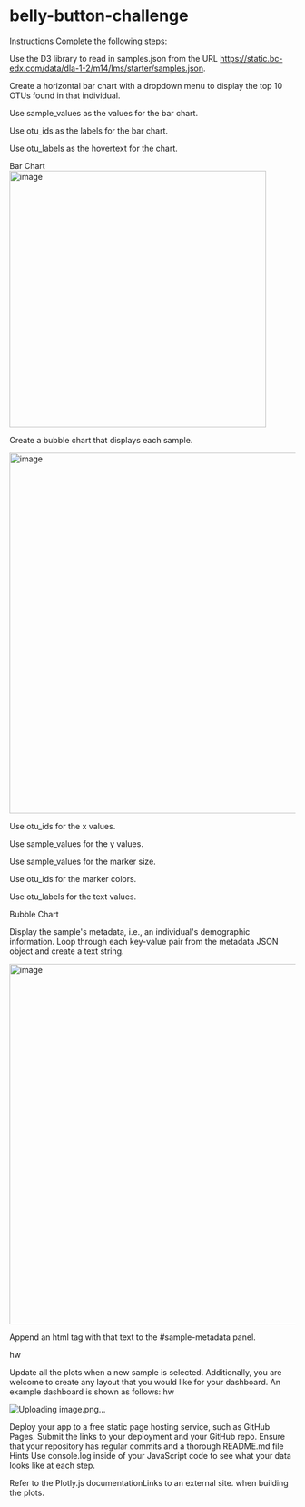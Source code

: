 # belly-button-challenge
Instructions
Complete the following steps:

Use the D3 library to read in samples.json from the URL https://static.bc-edx.com/data/dla-1-2/m14/lms/starter/samples.json.

Create a horizontal bar chart with a dropdown menu to display the top 10 OTUs found in that individual.

Use sample_values as the values for the bar chart.

Use otu_ids as the labels for the bar chart.

Use otu_labels as the hovertext for the chart.


Bar Chart
<img width="452" alt="image" src="https://github.com/user-attachments/assets/5db55fc5-d405-423f-a661-32429bd4fa2c">






Create a bubble chart that displays each sample.

<img width="635" alt="image" src="https://github.com/user-attachments/assets/c5705839-bd50-499e-8f46-0bd52e966593">


Use otu_ids for the x values.

Use sample_values for the y values.

Use sample_values for the marker size.

Use otu_ids for the marker colors.

Use otu_labels for the text values.

Bubble Chart

Display the sample's metadata, i.e., an individual's demographic information.
Loop through each key-value pair from the metadata JSON object and create a text string.

<img width="635" alt="image" src="https://github.com/user-attachments/assets/c3a272ca-7320-4bb0-aec6-689699d7b980">


Append an html tag with that text to the #sample-metadata panel.

hw

Update all the plots when a new sample is selected. Additionally, you are welcome to create any layout that you would like for your dashboard. An example dashboard is shown as follows:
hw

![Uploading image.png…]()





Deploy your app to a free static page hosting service, such as GitHub Pages. Submit the links to your deployment and your GitHub repo. Ensure that your repository has regular commits and a thorough README.md file
Hints
Use console.log inside of your JavaScript code to see what your data looks like at each step.

Refer to the Plotly.js documentationLinks to an external site. when building the plots.
